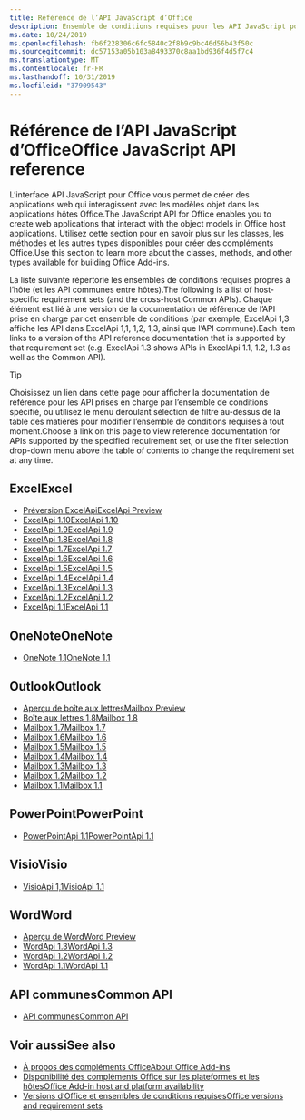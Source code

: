 ```yaml
---
title: Référence de l’API JavaScript d’Office
description: Ensemble de conditions requises pour les API JavaScript pour Office par hôte
ms.date: 10/24/2019
ms.openlocfilehash: fb6f228306c6fc5840c2f8b9c9bc46d56b43f50c
ms.sourcegitcommit: dc57153a05b103a8493370c8aa1bd936f4d5f7c4
ms.translationtype: MT
ms.contentlocale: fr-FR
ms.lasthandoff: 10/31/2019
ms.locfileid: "37909543"
---
```

# <a name="office-javascript-api-reference"></a><span data-ttu-id="52b46-103">Référence de l’API JavaScript d’Office</span><span class="sxs-lookup"><span data-stu-id="52b46-103">Office JavaScript API reference</span></span>

<span data-ttu-id="52b46-104">L’interface API JavaScript pour Office vous permet de créer des applications web qui interagissent avec les modèles objet dans les applications hôtes Office.</span><span class="sxs-lookup"><span data-stu-id="52b46-104">The JavaScript API for Office enables you to create web applications that interact with the object models in Office host applications.</span></span> <span data-ttu-id="52b46-105">Utilisez cette section pour en savoir plus sur les classes, les méthodes et les autres types disponibles pour créer des compléments Office.</span><span class="sxs-lookup"><span data-stu-id="52b46-105">Use this section to learn more about the classes, methods, and other types available for building Office Add-ins.</span></span>

<span data-ttu-id="52b46-106">La liste suivante répertorie les ensembles de conditions requises propres à l’hôte (et les API communes entre hôtes).</span><span class="sxs-lookup"><span data-stu-id="52b46-106">The following is a list of host-specific requirement sets (and the cross-host Common APIs).</span></span> <span data-ttu-id="52b46-107">Chaque élément est lié à une version de la documentation de référence de l’API prise en charge par cet ensemble de conditions (par exemple, ExcelApi 1,3 affiche les API dans ExcelApi 1,1, 1,2, 1,3, ainsi que l’API commune).</span><span class="sxs-lookup"><span data-stu-id="52b46-107">Each item links to a version of the API reference documentation that is supported by that requirement set (e.g. ExcelApi 1.3 shows APIs in ExcelApi 1.1, 1.2, 1.3 as well as the Common API).</span></span>

> [!TIP]
> <span data-ttu-id="52b46-108">Choisissez un lien dans cette page pour afficher la documentation de référence pour les API prises en charge par l’ensemble de conditions spécifié, ou utilisez le menu déroulant sélection de filtre au-dessus de la table des matières pour modifier l’ensemble de conditions requises à tout moment.</span><span class="sxs-lookup"><span data-stu-id="52b46-108">Choose a link on this page to view reference documentation for APIs supported by the specified requirement set, or use the filter selection drop-down menu above the table of contents to change the requirement set at any time.</span></span>

## <a name="excel"></a><span data-ttu-id="52b46-109">Excel</span><span class="sxs-lookup"><span data-stu-id="52b46-109">Excel</span></span>

- [<span data-ttu-id="52b46-110">Préversion ExcelApi</span><span class="sxs-lookup"><span data-stu-id="52b46-110">ExcelApi Preview</span></span>](/javascript/api/excel?view=excel-js-preview)
- [<span data-ttu-id="52b46-111">ExcelApi 1.10</span><span class="sxs-lookup"><span data-stu-id="52b46-111">ExcelApi 1.10</span></span>](/javascript/api/excel?view=excel-js-1.10)
- [<span data-ttu-id="52b46-112">ExcelApi 1.9</span><span class="sxs-lookup"><span data-stu-id="52b46-112">ExcelApi 1.9</span></span>](/javascript/api/excel?view=excel-js-1.9)
- [<span data-ttu-id="52b46-113">ExcelApi 1.8</span><span class="sxs-lookup"><span data-stu-id="52b46-113">ExcelApi 1.8</span></span>](/javascript/api/excel?view=excel-js-1.8)
- [<span data-ttu-id="52b46-114">ExcelApi 1.7</span><span class="sxs-lookup"><span data-stu-id="52b46-114">ExcelApi 1.7</span></span>](/javascript/api/excel?view=excel-js-1.7)
- [<span data-ttu-id="52b46-115">ExcelApi 1.6</span><span class="sxs-lookup"><span data-stu-id="52b46-115">ExcelApi 1.6</span></span>](/javascript/api/excel?view=excel-js-1.6)
- [<span data-ttu-id="52b46-116">ExcelApi 1.5</span><span class="sxs-lookup"><span data-stu-id="52b46-116">ExcelApi 1.5</span></span>](/javascript/api/excel?view=excel-js-1.5)
- [<span data-ttu-id="52b46-117">ExcelApi 1.4</span><span class="sxs-lookup"><span data-stu-id="52b46-117">ExcelApi 1.4</span></span>](/javascript/api/excel?view=excel-js-1.4)
- [<span data-ttu-id="52b46-118">ExcelApi 1.3</span><span class="sxs-lookup"><span data-stu-id="52b46-118">ExcelApi 1.3</span></span>](/javascript/api/excel?view=excel-js-1.3)
- [<span data-ttu-id="52b46-119">ExcelApi 1.2</span><span class="sxs-lookup"><span data-stu-id="52b46-119">ExcelApi 1.2</span></span>](/javascript/api/excel?view=excel-js-1.2)
- [<span data-ttu-id="52b46-120">ExcelApi 1.1</span><span class="sxs-lookup"><span data-stu-id="52b46-120">ExcelApi 1.1</span></span>](/javascript/api/excel?view=excel-js-1.1)

## <a name="onenote"></a><span data-ttu-id="52b46-121">OneNote</span><span class="sxs-lookup"><span data-stu-id="52b46-121">OneNote</span></span>

- [<span data-ttu-id="52b46-122">OneNote 1,1</span><span class="sxs-lookup"><span data-stu-id="52b46-122">OneNote 1.1</span></span>](/javascript/api/onenote?view=onenote-js-1.1)

## <a name="outlook"></a><span data-ttu-id="52b46-123">Outlook</span><span class="sxs-lookup"><span data-stu-id="52b46-123">Outlook</span></span>

- [<span data-ttu-id="52b46-124">Aperçu de boîte aux lettres</span><span class="sxs-lookup"><span data-stu-id="52b46-124">Mailbox Preview</span></span>](/javascript/api/outlook?view=outlook-js-preview)
- [<span data-ttu-id="52b46-125">Boîte aux lettres 1,8</span><span class="sxs-lookup"><span data-stu-id="52b46-125">Mailbox 1.8</span></span>](/javascript/api/outlook?view=outlook-js-1.8)
- [<span data-ttu-id="52b46-126">Mailbox 1.7</span><span class="sxs-lookup"><span data-stu-id="52b46-126">Mailbox 1.7</span></span>](/javascript/api/outlook?view=outlook-js-1.7)
- [<span data-ttu-id="52b46-127">Mailbox 1.6</span><span class="sxs-lookup"><span data-stu-id="52b46-127">Mailbox 1.6</span></span>](/javascript/api/outlook?view=outlook-js-1.6)
- [<span data-ttu-id="52b46-128">Mailbox 1.5</span><span class="sxs-lookup"><span data-stu-id="52b46-128">Mailbox 1.5</span></span>](/javascript/api/outlook?view=outlook-js-1.5)
- [<span data-ttu-id="52b46-129">Mailbox 1.4</span><span class="sxs-lookup"><span data-stu-id="52b46-129">Mailbox 1.4</span></span>](/javascript/api/outlook?view=outlook-js-1.4)
- [<span data-ttu-id="52b46-130">Mailbox 1.3</span><span class="sxs-lookup"><span data-stu-id="52b46-130">Mailbox 1.3</span></span>](/javascript/api/outlook?view=outlook-js-1.3)
- [<span data-ttu-id="52b46-131">Mailbox 1.2</span><span class="sxs-lookup"><span data-stu-id="52b46-131">Mailbox 1.2</span></span>](/javascript/api/outlook?view=outlook-js-1.2)
- [<span data-ttu-id="52b46-132">Mailbox 1.1</span><span class="sxs-lookup"><span data-stu-id="52b46-132">Mailbox 1.1</span></span>](/javascript/api/outlook?view=outlook-js-1.1)

## <a name="powerpoint"></a><span data-ttu-id="52b46-133">PowerPoint</span><span class="sxs-lookup"><span data-stu-id="52b46-133">PowerPoint</span></span>

- [<span data-ttu-id="52b46-134">PowerPointApi 1.1</span><span class="sxs-lookup"><span data-stu-id="52b46-134">PowerPointApi 1.1</span></span>](/javascript/api/powerpoint?view=powerpoint-js-1.1)

## <a name="visio"></a><span data-ttu-id="52b46-135">Visio</span><span class="sxs-lookup"><span data-stu-id="52b46-135">Visio</span></span>

- [<span data-ttu-id="52b46-136">VisioApi 1,1</span><span class="sxs-lookup"><span data-stu-id="52b46-136">VisioApi 1.1</span></span>](/javascript/api/visio?view=visio-js-1.1)

## <a name="word"></a><span data-ttu-id="52b46-137">Word</span><span class="sxs-lookup"><span data-stu-id="52b46-137">Word</span></span>

- [<span data-ttu-id="52b46-138">Aperçu de Word</span><span class="sxs-lookup"><span data-stu-id="52b46-138">Word Preview</span></span>](/javascript/api/word?view=word-js-preview)
- [<span data-ttu-id="52b46-139">WordApi 1.3</span><span class="sxs-lookup"><span data-stu-id="52b46-139">WordApi 1.3</span></span>](/javascript/api/word?view=word-js-1.3)
- [<span data-ttu-id="52b46-140">WordApi 1.2</span><span class="sxs-lookup"><span data-stu-id="52b46-140">WordApi 1.2</span></span>](/javascript/api/word?view=word-js-1.2)
- [<span data-ttu-id="52b46-141">WordApi 1.1</span><span class="sxs-lookup"><span data-stu-id="52b46-141">WordApi 1.1</span></span>](/javascript/api/word?view=word-js-1.1)

## <a name="common-api"></a><span data-ttu-id="52b46-142">API communes</span><span class="sxs-lookup"><span data-stu-id="52b46-142">Common API</span></span>

- [<span data-ttu-id="52b46-143">API communes</span><span class="sxs-lookup"><span data-stu-id="52b46-143">Common API</span></span>](/javascript/api/office?view=common-js)

## <a name="see-also"></a><span data-ttu-id="52b46-144">Voir aussi</span><span class="sxs-lookup"><span data-stu-id="52b46-144">See also</span></span>

- [<span data-ttu-id="52b46-145">À propos des compléments Office</span><span class="sxs-lookup"><span data-stu-id="52b46-145">About Office Add-ins</span></span>](/office/dev/add-ins/overview)
- [<span data-ttu-id="52b46-146">Disponibilité des compléments Office sur les plateformes et les hôtes</span><span class="sxs-lookup"><span data-stu-id="52b46-146">Office Add-in host and platform availability</span></span>](/office/dev/add-ins/overview/office-add-in-availability)
- [<span data-ttu-id="52b46-147">Versions d’Office et ensembles de conditions requises</span><span class="sxs-lookup"><span data-stu-id="52b46-147">Office versions and requirement sets</span></span>](/office/dev/add-ins/develop/office-versions-and-requirement-sets)
